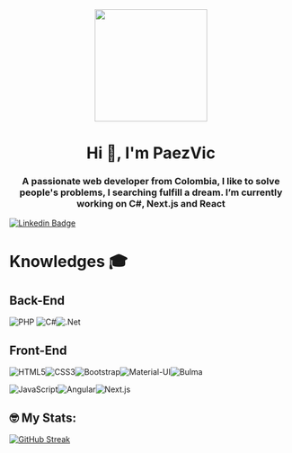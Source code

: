 <div id="header" align="center">
    <img src="https://media.giphy.com/media/wwg1suUiTbCY8H8vIA/giphy-downsized-large.gif" width="200"/>
    <h1 align="center">Hi 👋, I'm PaezVic</h1>
    <h3 align="center">A passionate web developer from Colombia, I like to solve  people's problems, I searching fulfill a dream. I’m currently working on C#, Next.js and React
    </h3>
</div>

[![Linkedin Badge](https://img.shields.io/badge/-Victor%20Galeon-blue?style=flat-square&logo=Linkedin&logoColor=white&link=https://www.linkedin.com/in/victor-galeon/)](https://www.linkedin.com/in/victor-galeon/)

# Knowledges :mortar_board:

## Back-End
![PHP](https://img.shields.io/badge/-PHP-777BB4?style=flat-square&logo=php&logoColor=white&link=https://github.com/paezvic/)      ![C#](https://img.shields.io/badge/c%23-%23239120.svg?style=for-the-badge&logo=c-sharp&logoColor=white)![.Net](https://img.shields.io/badge/.NET-5C2D91?style=for-the-badge&logo=.net&logoColor=white)
## Front-End
![HTML5](https://img.shields.io/badge/-HTML5-E34F26?style=flat-square&logo=html5&logoColor=white&link=https://github.com/ofaaoficial/)![CSS3](https://img.shields.io/badge/-CSS3-1572B6?style=flat-square&logo=css3&link=https://github.com/paezvic/)![Bootstrap](https://img.shields.io/badge/-Bootstrap-563D7C?style=flat-square&logo=bootstrap&link=https://github.com/paezvic/)![Material-UI](https://img.shields.io/badge/-Material%20UI-0081CB?style=flat-square&logo=material-ui&link=https://github.com/paezvic/)![Bulma](https://img.shields.io/badge/-Bulma-00D1B2?style=flat-square&logo=material-ui&link=https://github.com/paezvic/)

![JavaScript](https://img.shields.io/badge/-JavaScript-black?style=flat-square&logo=javascript&link=https://github.com/paezvic/)![Angular](https://img.shields.io/badge/-Angular-black?style=flat-square&logo=angular&link=https://github.com/paezvic/)![Next.js](https://img.shields.io/badge/-Next.js-black?style=flat-square&logo=next.js&logoColor=white&link=https://github.com/paezvic/)

## 🤓 My Stats:
[![GitHub Streak](https://streak-stats.demolab.com?user=paezvic&theme=tokyonight&hide_border=true&card_width=1200)](https://git.io/streak-stats)

